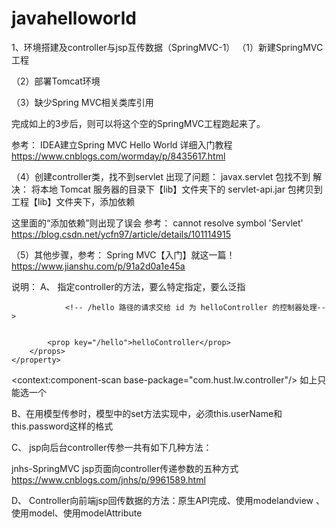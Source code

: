 # javahelloworld
1、环境搭建及controller与jsp互传数据（SpringMVC-1）
（1）新建SpringMVC工程

（2）部署Tomcat环境


（3）缺少Spring MVC相关类库引用


完成如上的3步后，则可以将这个空的SpringMVC工程跑起来了。

参考：
IDEA建立Spring MVC Hello World 详细入门教程
https://www.cnblogs.com/wormday/p/8435617.html

（4）创建controller类，找不到servlet
出现了问题： javax.servlet 包找不到
解决： 将本地 Tomcat 服务器的目录下【lib】文件夹下的 servlet-api.jar 包拷贝到工程【lib】文件夹下，添加依赖

这里面的“添加依赖”则出现了误会
参考：
cannot resolve symbol 'Servlet'
https://blog.csdn.net/ycfn97/article/details/101114915

（5）其他步骤，参考：
Spring MVC【入门】就这一篇！
https://www.jianshu.com/p/91a2d0a1e45a

说明：
A、 指定controller的方法，要么特定指定，要么泛指
    <bean id="simpleUrlHandlerMapping"
          class="org.springframework.web.servlet.handler.SimpleUrlHandlerMapping">
        <property name="mappings">
            <props>

                <!-- /hello 路径的请求交给 id 为 helloController 的控制器处理-->


            <prop key="/hello">helloController</prop>
        </props>
    </property>
</bean>
<bean id="helloController" class="com.hust.lw.controller.HelloController"></bean>


<!-- 扫描ccom.hust.lw.controller下的组件 -->
<context:component-scan base-package="com.hust.lw.controller"/>
如上只能选一个

B、在用模型传参时，模型中的set方法实现中，必须this.userName和this.password这样的格式

C、 jsp向后台controller传参一共有如下几种方法：

jnhs-SpringMVC jsp页面向controller传递参数的五种方式
https://www.cnblogs.com/jnhs/p/9961589.html

D、 Controller向前端jsp回传数据的方法：原生API完成、使用modelandview
、使用model、使用modelAttribute
